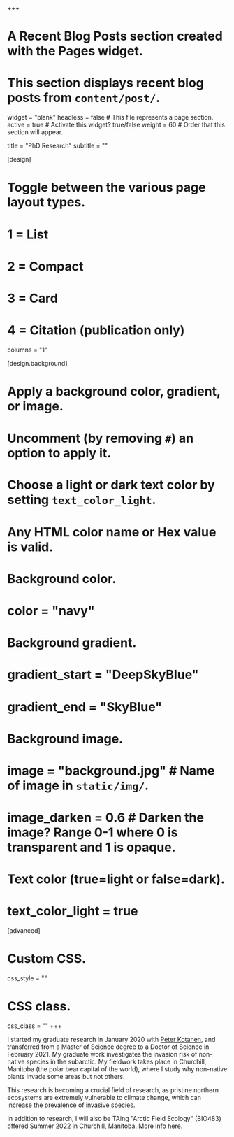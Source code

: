 +++
# A Recent Blog Posts section created with the Pages widget.
# This section displays recent blog posts from `content/post/`.

widget = "blank" 
headless = false  # This file represents a page section.
active = true  # Activate this widget? true/false
weight = 60  # Order that this section will appear.

title = "PhD Research"
subtitle = ""
  
[design]
  # Toggle between the various page layout types.
  #   1 = List
  #   2 = Compact
  #   3 = Card
  #   4 = Citation (publication only)
 columns = "1"
  
[design.background]
  # Apply a background color, gradient, or image.
  #   Uncomment (by removing `#`) an option to apply it.
  #   Choose a light or dark text color by setting `text_color_light`.
  #   Any HTML color name or Hex value is valid.
  
  # Background color.
  # color = "navy"
  
  # Background gradient.
  # gradient_start = "DeepSkyBlue"
  # gradient_end = "SkyBlue"
  
  # Background image.
  # image = "background.jpg"  # Name of image in `static/img/`.
  # image_darken = 0.6  # Darken the image? Range 0-1 where 0 is transparent and 1 is opaque.

  # Text color (true=light or false=dark).
  # text_color_light = true  
  
[advanced]
 # Custom CSS. 
 css_style = ""
 
 # CSS class.
 css_class = ""
+++


I started my graduate research in January 2020 with [Peter Kotanen](https://www.utm.utoronto.ca/~w3pkota/), and transferred from a Master of Science degree to a Doctor of Science in February 2021. My graduate work investigates  the invasion risk of non-native species in the subarctic. My fieldwork takes place in Churchill, Manitoba (the polar bear capital of the world), where I study why non-native plants invade some areas but not others. 

This research is becoming a crucial field of research, as pristine northern ecosystems are extremely vulnerable to climate change, which can increase the prevalence of invasive species.


In addition to research, I will also be TAing "Arctic Field Ecology" (BIO483) offered Summer 2022 in Churchill, Manitoba. More info [here](https://www.utm.utoronto.ca/~w3pkota/arctic_field_course_ad.pdf).
